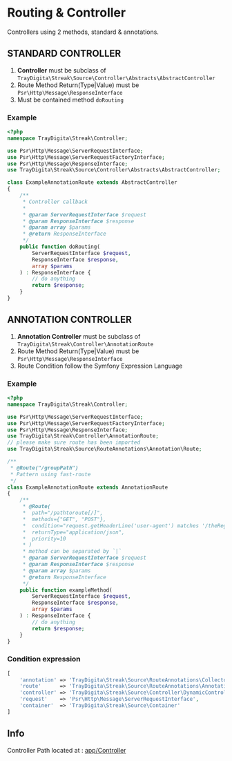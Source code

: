 # Routing & Controller


Controllers using 2 methods, standard & annotations.


## STANDARD CONTROLLER

1. **Controller** must be subclass of `TrayDigita\Streak\Source\Controller\Abstracts\AbstractController`
2. Route Method Return(Type|Value) must be `Psr\Http\Message\ResponseInterface`
3. Must be contained method `doRouting`

### Example
```php
<?php
namespace TrayDigita\Streak\Controller;

use Psr\Http\Message\ServerRequestInterface;
use Psr\Http\Message\ServerRequestFactoryInterface;
use Psr\Http\Message\ResponseInterface;
use TrayDigita\Streak\Source\Controller\Abstracts\AbstractController;

class ExampleAnnotationRoute extends AbstractController
{
    /**
     * Controller callback
     * 
     * @param ServerRequestInterface $request
     * @param ResponseInterface $response
     * @param array $params
     * @return ResponseInterface
     */
    public function doRouting(
        ServerRequestInterface $request,
        ResponseInterface $response,
        array $params
    ) : ResponseInterface {
        // do anything
        return $response;
    }
}

````

## ANNOTATION CONTROLLER

1. **Annotation Controller** must be subclass of `TrayDigita\Streak\Controller\AnnotationRoute`
2. Route Method Return(Type|Value) must be `Psr\Http\Message\ResponseInterface`
3. Route Condition follow the Symfony Expression Language

### Example

```php
<?php
namespace TrayDigita\Streak\Controller;

use Psr\Http\Message\ServerRequestInterface;
use Psr\Http\Message\ServerRequestFactoryInterface;
use Psr\Http\Message\ResponseInterface;
use TrayDigita\Streak\Controller\AnnotationRoute;
// please make sure route has been imported
use TrayDigita\Streak\Source\RouteAnnotations\Annotation\Route;

/**
 * @Route("/groupPath")
 * Pattern using fast-route
 */
class ExampleAnnotationRoute extends AnnotationRoute
{
    /**
     * @Route(
     *  path="/pathtoroute[/]",
     *  methods={"GET", "POST"},
     *  condition="request.getHeaderLine('user-agent') matches '/theRegex/i'",
     *  returnType="application/json", 
     *  priority=10
     * )
     * method can be separated by `|`
     * @param ServerRequestInterface $request
     * @param ResponseInterface $response
     * @param array $params
     * @return ResponseInterface
     */
    public function exampleMethod(
        ServerRequestInterface $request,
        ResponseInterface $response,
        array $params
    ) : ResponseInterface {
        // do anything
        return $response;
    }
}
```

### Condition expression

```php
[
    'annotation' => 'TrayDigita\Streak\Source\RouteAnnotations\Collector',
    'route'      => 'TrayDigita\Streak\Source\RouteAnnotations\Annotation\Route',
    'controller' => 'TrayDigita\Streak\Source\Controller\DynamicController',
    'request'    => 'Psr\Http\Message\ServerRequestInterface',
    'container'  => 'TrayDigita\Streak\Source\Container'
]
```

## Info

Controller Path located at : [app/Controller](app/Controller)
